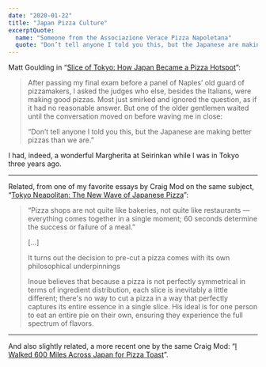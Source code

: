 ```yaml
---
date: "2020-01-22"
title: "Japan Pizza Culture"
excerptQuote:
  name: "Someone from the Associazione Verace Pizza Napoletana"
  quote: "Don’t tell anyone I told you this, but the Japanese are making better pizzas than we are."
---
```


Matt Goulding in “[Slice of Tokyo: How Japan Became a Pizza Hotspot](https://medium.com/airbnbmag/slice-of-tokyo-how-japan-became-a-pizza-hotspot-f734d834168)”:

> After passing my final exam before a panel of Naples’ old guard of pizzamakers, I asked the judges who else, besides the Italians, were making good pizzas. Most just smirked and ignored the question, as if it had no reasonable answer. But one of the older gentlemen waited until the conversation moved on before waving me in close: 
> 
> “Don’t tell anyone I told you this, but the Japanese are making better pizzas than we are.”

I had, indeed, a wonderful Margherita at Seirinkan while I was in Tokyo three years ago. 

--- 

Related, from one of my favorite essays by Craig Mod on the same subject, “[Tokyo Neapolitan: The New Wave of Japanese Pizza](https://www.eater.com/2017/2/21/14670944/best-pizza-tokyo-guide)”:

> “Pizza shops are not quite like bakeries, not quite like restaurants — everything comes together in a single moment; 60 seconds determine the success or failure of a meal.”
>
> […]
>
> It turns out the decision to pre-cut a pizza comes with its own philosophical underpinnings
> 
> Inoue believes that because a pizza is not perfectly symmetrical in terms of ingredient distribution, each slice is inevitably a little different; there's no way to cut a pizza in a way that  perfectly captures its entire essence in a single slice. His ideal is for one person to eat an entire pie on their own, ensuring they experience the full spectrum of flavors. 

---

And also slightly related, a more recent one by the same Craig Mod: “[I Walked 600 Miles Across Japan for Pizza Toast](https://www.eater.com/2019/12/16/21003452/japan-kissaten-traditional-cafes-pizza-toast-travel)”.